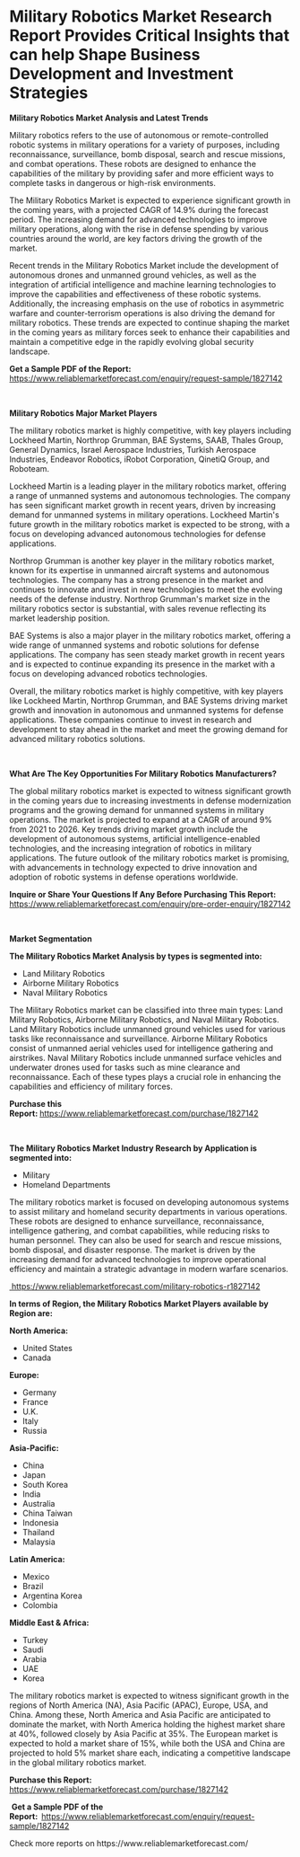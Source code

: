 <p><h1>Military Robotics Market Research Report Provides Critical Insights that can help Shape Business Development and Investment Strategies</h1></p><p><strong>Military Robotics Market Analysis and Latest Trends</strong></p>
<p><p>Military robotics refers to the use of autonomous or remote-controlled robotic systems in military operations for a variety of purposes, including reconnaissance, surveillance, bomb disposal, search and rescue missions, and combat operations. These robots are designed to enhance the capabilities of the military by providing safer and more efficient ways to complete tasks in dangerous or high-risk environments.</p><p>The Military Robotics Market is expected to experience significant growth in the coming years, with a projected CAGR of 14.9% during the forecast period. The increasing demand for advanced technologies to improve military operations, along with the rise in defense spending by various countries around the world, are key factors driving the growth of the market.</p><p>Recent trends in the Military Robotics Market include the development of autonomous drones and unmanned ground vehicles, as well as the integration of artificial intelligence and machine learning technologies to improve the capabilities and effectiveness of these robotic systems. Additionally, the increasing emphasis on the use of robotics in asymmetric warfare and counter-terrorism operations is also driving the demand for military robotics. These trends are expected to continue shaping the market in the coming years as military forces seek to enhance their capabilities and maintain a competitive edge in the rapidly evolving global security landscape.</p></p>
<p><strong>Get a Sample PDF of the Report:&nbsp;</strong> <a href="https://www.reliablemarketforecast.com/enquiry/request-sample/1827142">https://www.reliablemarketforecast.com/enquiry/request-sample/1827142</a></p>
<p>&nbsp;</p>
<p><strong>Military Robotics Major Market Players</strong></p>
<p><p>The military robotics market is highly competitive, with key players including Lockheed Martin, Northrop Grumman, BAE Systems, SAAB, Thales Group, General Dynamics, Israel Aerospace Industries, Turkish Aerospace Industries, Endeavor Robotics, iRobot Corporation, QinetiQ Group, and Roboteam.</p><p>Lockheed Martin is a leading player in the military robotics market, offering a range of unmanned systems and autonomous technologies. The company has seen significant market growth in recent years, driven by increasing demand for unmanned systems in military operations. Lockheed Martin's future growth in the military robotics market is expected to be strong, with a focus on developing advanced autonomous technologies for defense applications.</p><p>Northrop Grumman is another key player in the military robotics market, known for its expertise in unmanned aircraft systems and autonomous technologies. The company has a strong presence in the market and continues to innovate and invest in new technologies to meet the evolving needs of the defense industry. Northrop Grumman's market size in the military robotics sector is substantial, with sales revenue reflecting its market leadership position.</p><p>BAE Systems is also a major player in the military robotics market, offering a wide range of unmanned systems and robotic solutions for defense applications. The company has seen steady market growth in recent years and is expected to continue expanding its presence in the market with a focus on developing advanced robotics technologies.</p><p>Overall, the military robotics market is highly competitive, with key players like Lockheed Martin, Northrop Grumman, and BAE Systems driving market growth and innovation in autonomous and unmanned systems for defense applications. These companies continue to invest in research and development to stay ahead in the market and meet the growing demand for advanced military robotics solutions.</p></p>
<p>&nbsp;</p>
<p><strong>What Are The Key Opportunities For Military Robotics Manufacturers?</strong></p>
<p><p>The global military robotics market is expected to witness significant growth in the coming years due to increasing investments in defense modernization programs and the growing demand for unmanned systems in military operations. The market is projected to expand at a CAGR of around 9% from 2021 to 2026. Key trends driving market growth include the development of autonomous systems, artificial intelligence-enabled technologies, and the increasing integration of robotics in military applications. The future outlook of the military robotics market is promising, with advancements in technology expected to drive innovation and adoption of robotic systems in defense operations worldwide.</p></p>
<p><strong>Inquire or Share Your Questions If Any Before Purchasing This Report:</strong> <a href="https://www.reliablemarketforecast.com/enquiry/pre-order-enquiry/1827142">https://www.reliablemarketforecast.com/enquiry/pre-order-enquiry/1827142</a></p>
<p>&nbsp;</p>
<p><strong>Market Segmentation</strong></p>
<p><strong>The Military Robotics Market Analysis by types is segmented into:</strong></p>
<p><ul><li>Land Military Robotics</li><li>Airborne Military Robotics</li><li>Naval Military Robotics</li></ul></p>
<p><p>The Military Robotics market can be classified into three main types: Land Military Robotics, Airborne Military Robotics, and Naval Military Robotics. Land Military Robotics include unmanned ground vehicles used for various tasks like reconnaissance and surveillance. Airborne Military Robotics consist of unmanned aerial vehicles used for intelligence gathering and airstrikes. Naval Military Robotics include unmanned surface vehicles and underwater drones used for tasks such as mine clearance and reconnaissance. Each of these types plays a crucial role in enhancing the capabilities and efficiency of military forces.</p></p>
<p><strong>Purchase this Report:&nbsp;</strong><a href="https://www.reliablemarketforecast.com/purchase/1827142">https://www.reliablemarketforecast.com/purchase/1827142</a></p>
<p>&nbsp;</p>
<p><strong>The Military Robotics Market Industry Research by Application is segmented into:</strong></p>
<p><ul><li>Military</li><li>Homeland Departments</li></ul></p>
<p><p>The military robotics market is focused on developing autonomous systems to assist military and homeland security departments in various operations. These robots are designed to enhance surveillance, reconnaissance, intelligence gathering, and combat capabilities, while reducing risks to human personnel. They can also be used for search and rescue missions, bomb disposal, and disaster response. The market is driven by the increasing demand for advanced technologies to improve operational efficiency and maintain a strategic advantage in modern warfare scenarios.</p></p>
<p><a href="https://www.reliablemarketforecast.com/military-robotics-r1827142">&nbsp;https://www.reliablemarketforecast.com/military-robotics-r1827142</a></p>
<p><strong>In terms of Region, the Military Robotics Market Players available by Region are:</strong></p>
<p>
    <p> <strong> North America: </strong>
        <ul>
            <li>United States</li>
            <li>Canada</li>
        </ul>
        </p> 
    <p> <strong> Europe: </strong>
        <ul>
            <li>Germany</li>
            <li>France</li>
            <li>U.K.</li>
            <li>Italy</li>
            <li>Russia</li>
        </ul>
        </p> 
    <p> <strong> Asia-Pacific: </strong>
        <ul>
            <li>China</li>
            <li>Japan</li>
            <li>South Korea</li>
            <li>India</li>
            <li>Australia</li>
            <li>China Taiwan</li>
            <li>Indonesia</li>
            <li>Thailand</li>
            <li>Malaysia</li>
        </ul>
        </p> 
    <p> <strong> Latin America: </strong>
        <ul>
            <li>Mexico</li>
            <li>Brazil</li>
            <li>Argentina Korea</li>
            <li>Colombia</li>
        </ul>
        </p> 
    <p> <strong> Middle East & Africa: </strong>
        <ul>
            <li>Turkey</li>
            <li>Saudi</li>
            <li>Arabia</li>
            <li>UAE</li>
            <li>Korea</li>
        </ul>
    </p>
    </p>
<p><p>The military robotics market is expected to witness significant growth in the regions of North America (NA), Asia Pacific (APAC), Europe, USA, and China. Among these, North America and Asia Pacific are anticipated to dominate the market, with North America holding the highest market share at 40%, followed closely by Asia Pacific at 35%. The European market is expected to hold a market share of 15%, while both the USA and China are projected to hold 5% market share each, indicating a competitive landscape in the global military robotics market.</p></p>
<p><strong>Purchase this Report: </strong><a href="https://www.reliablemarketforecast.com/purchase/1827142">https://www.reliablemarketforecast.com/purchase/1827142</a></p>
<p>&nbsp;<strong>Get a Sample PDF of the Report:&nbsp;&nbsp;</strong><a href="https://www.reliablemarketforecast.com/enquiry/request-sample/1827142">https://www.reliablemarketforecast.com/enquiry/request-sample/1827142</a></p>
<p><strong></strong></p>
<p>Check more reports on https://www.reliablemarketforecast.com/</p>